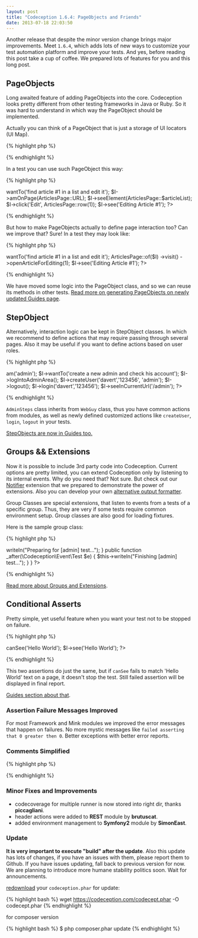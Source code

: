 ```yaml
---
layout: post
title: "Codeception 1.6.4: PageObjects and Friends"
date: 2013-07-18 22:03:50
---
```


Another release that despite the minor version change brings major improvements. Meet `1.6.4`, which adds lots of new ways to customize your test automation platform and improve your tests. And yes, before reading this post take a cup of coffee. We prepared lots of features for you and this long post.

## PageObjects

Long awaited feature of adding PageObjects into the core.
Codeception looks pretty different from other testing frameworks in Java or Ruby.
So it was hard to understand in which way the PageObject should be implemented.

Actually you can think of a PageObject that is just a storage of UI locators (UI Map).

{% highlight php %}
<?php
class ArticlesPage {

	const URL = '/articles';

	static $articleList = '#list';
	static $newArticleButton = '#toolbar a.new';

	static function row($id)
	{
		return $articleList ." .article-$id";
	}
}
?>
{% endhighlight %}

In a test you can use such PageObject this way:

{% highlight php %}
<?php
$I = new WebGuy($scenario);
$I->wantTo('find article #1 in a list and edit it');
$I->amOnPage(ArticlesPage::URL);
$I->seeElement(ArticlesPage::$articleList);
$I->click('Edit', ArticlesPage::row(1));
$I->see('Editing Article #1');
?>
{% endhighlight %}

But how to make PageObjects actually to define page interaction too?
Can we improve that? Sure! In a test they may look like:

{% highlight php %}
<?php
$I = new WebGuy($scenario);
$I->wantTo('find article #1 in a list and edit it');
ArticlesPage::of($I)
	->visit()
	->openArticleForEditing(1);
$I->see('Editing Article #1');
?>
{% endhighlight %}

We have moved some logic into the PageObject class, and so we can reuse its methods in other tests.
[Read more on generating PageObjects on newly updated Guides page](https://codeception.com/docs/07-AdvancedUsage#PageObjects).

## StepObject

Alternatively, interaction logic can be kept in StepObject classes. In which we recommend to define actions that may require passing through several pages. Also it may be useful if you want to define actions based on user roles.

{% highlight php %}
<?php
$I = new WebGuy\AdminSteps($scenario);
$I->am('admin');
$I->wantTo('create a new admin and check his account');
$I->logIntoAdminArea();
$I->createUser('davert','123456', 'admin');
$I->logout();
$I->login('davert','123456');
$I->seeInCurrentUrl('/admin');
?>
{% endhighlight %}

`AdminSteps` class inherits from `WebGuy` class, thus you have common actions from modules, as well as newly defined customized actions like `createUser`, `login`, `logout` in your tests.

[StepObjects are now in Guides too.](https://codeception.com/docs/07-AdvancedUsage#StepObjects)

## Groups && Extensions

Now it is possible to include 3rd party code into Codeception. Current options are pretty limited, you can extend Codeception only by listening to its internal events. Why do you need that? Not sure. But check out our [Notifier](https://github.com/Codeception/Notifier) extension that we prepared to demonstrate the power of extensions. Also you can develop your own [alternative output formatter](https://github.com/Codeception/Codeception/blob/master/tests/data/claypit/tests/_data/MyOutputFormatter.php).

Group Classes are special extensions, that listen to events from a tests of a specific group. Thus, they are very if some tests require common environment setup. Group classes are also good for loading fixtures.

Here is the sample group class:

{% highlight php %}
<?php
class AdminGroup extends \Codeception\Platform\Group {

    static $group = 'admin';

    public function _before(\Codeception\Event\Test $e)
    {
        $this->writeln("Preparing for [admin] test...");
    }

    public function _after(\Codeception\Event\Test $e)
    {
        $this->writeln("Finishing [admin] test...");
    }
}
?>
{% endhighlight %}

[Read more about Groups and Extensions](https://codeception.com/docs/08-Customization#Extension-classes).

## Conditional Asserts

Pretty simple, yet useful feature when you want your test not to be stopped on failure.

{% highlight php %}
<?php
$I->canSee('Hello World');
$I->see('Hello World');
?>
{% endhighlight %}

This two assertions do just the same, but if `canSee` fails to match 'Hello World' text on a page, it doesn't stop the test. Still failed assertion will be displayed in final report.

[Guides section about that](https://codeception.com/docs/04-AcceptanceTests#Conditional-Assertions).

### Assertion Failure Messages Improved

For most Framework and Mink modules we improved the error messages that happen on failures. No more mystic messages like `failed asserting that 0 greater then 0`. Better exceptions with better error reports. 

### Comments Simplified

{% highlight php %}
<?php
$I['comments can be easily added to a test'];
$I['and displayed in output when executed'];
$I['and added to HTML reports'];
$I['pretty cool when you follow BDD or ATDD'];
$I['describe everything in comments and then automate them'];
?>
{% endhighlight %}

### Minor Fixes and Improvements

* codecoverage for multiple runner is now stored into right dir, thanks **piccagliani**.
* header actions were added to **REST** module by **brutuscat**.
* added environment management to **Symfony2** module by **SimonEast**.

### Update

**It is very important to execute "build" after the update**.
Also this update has lots of changes, if you have an issues with them, please report them to Github.
If you have issues updating, fall back to previous version for now.
We are planning to introduce more humane stability politics soon. Wait for announcements.

[redownload](https://codeception.com/thanks.html) your `codeception.phar` for update:

{% highlight bash %}
wget https://codeception.com/codecept.phar -O codecept.phar
{% endhighlight %}

for composer version

{% highlight bash %}
$ php composer.phar update
{% endhighlight %}